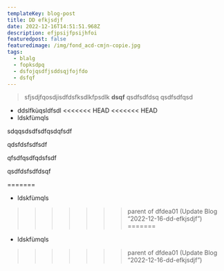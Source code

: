 ```yaml
---
templateKey: blog-post
title: DD efkjsdjf
date: 2022-12-16T14:51:51.968Z
description: efjpsijfpsijhfoi
featuredpost: false
featuredimage: /img/fond_acd-cmjn-copie.jpg
tags:
  - blalg
  - fopksdpq
  - dsfojqsdfjsddsqjfojfdo
  - dsfqf
---
```

> s﻿fjsdjfqosdjisdfdsfksdlkfpsdlk **dsqf** qsdfsdfdsq qsdfsdfqsd

* d﻿dslfkùqsldfsdl
<<<<<<< HEAD
<<<<<<< HEAD
* l﻿dskfùmqls

s﻿dqqsdsdfsdfqsdqfsdf

q﻿dsfdsfsdfsdf

q﻿fsdfqsdfqdsfsdf

q﻿sdfdsfsdfdsqf


=======
* l﻿dskfùmqls
>>>>>>> parent of dfdea01 (Update Blog “2022-12-16-dd-efkjsdjf”)
=======
* l﻿dskfùmqls
>>>>>>> parent of dfdea01 (Update Blog “2022-12-16-dd-efkjsdjf”)
